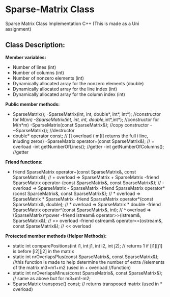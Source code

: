 # Sparse-Matrix Class
 Sparse Matrix Class Implementation C++
 (This is made as a Uni assignment)
 
 ## Class Description:
 
**Member variables:** 
- Number of lines (int)
- Number of columns (int)
- Number of nonzero elements (int)
- Dynamically allocated array for the nonzero elements (double)
- Dynamically allocated array for the line index (int)
- Dynamically allocated array for the column index (int)

**Public member methods:**
- SparseMatrix();
		-SparseMatrix(int, int, double*, int*, int*); //constructor for M(n*n)
		-SparseMatrix(int, int, int, double*,int*,int*); //constructor for M(n*m)
		-SparseMatrix(const SparseMatrix&); //copy constructor
		-~SparseMatrix(); //destructor
- double* operator[](int) const; // [] overload ( m[i] returns the full i line, inluding zeros)
		-SparseMatrix operator=(const SparseMatrix&); // = overload
		-int getNumberOfLines(); //getter
		-int getNumberOfColumns(); //getter
		
**Friend functions:**
- friend SparseMatrix operator+(const SparseMatrix&, const SparseMatrix&); // + overload => SparseMatrix + SparseMatrix
		-friend SparseMatrix operator-(const SparseMatrix&, const SparseMatrix&); // - overload => SparseMatrix - SparseMatrix
		-friend SparseMatrix operator*(const SparseMatrix&, const SparseMatrix&); // * overload => SparseMatrix * SparseMatrix
		-friend SparseMatrix operator*(const SparseMatrix&, double); // * overload => SparseMatrix * double
		-friend SparseMatrix operator^(const SparseMatrix&, int); // ^ overload => (SparseMatrix)^power
		-friend istream& operator>>(istream&, SparseMatrix&); // >> overload
		-friend ostream& operator<<(ostream&, const SparseMatrix&); // << overload
		
**Protected member methods (Helper Methods):**
- static int comparePositions(int i1, int j1, int i2, int j2);  // returns 1 if [i1][j1] is before [i2][j2] in the matrix
- static int nrOverlapsPlus(const SparseMatrix&, const SparseMatrix&); //this function is made to help determine the number of extra                                                                           //elements of the matrix m3=m1+m2 (used in + overload                                                                                   //function) 
- static int nrOverlapsMinus(const SparseMatrix&, const SparseMatrix&); // same as above but for m3=m1-m2;
- SparseMatrix transpose() const; // returns transposed matrix (used in * overload)
	
